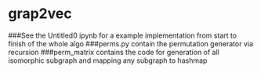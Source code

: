# grap2vec
###See the Untitled0 ipynb for a example implementation from start to finish of the whole algo
###perms.py contain the permutation generator via recursion 
###perm_matrix contains the code for generation of all isomorphic subgraph and mapping any subgraph to hashmap
